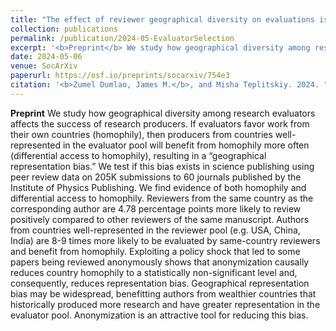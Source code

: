 ```yaml
---
title: "The effect of reviewer geographical diversity on evaluations is reduced by anonymizing submissions"
collection: publications
permalink: /publication/2024-05-EvaluatorSelection
excerpt: '<b>Preprint</b> We study how geographical diversity among research evaluators affects the success of research producers. If evaluators favor work from their own countries (homophily), then producers from countries well-represented in the evaluator pool will benefit from homophily more often (differential access to homophily), resulting in a “geographical representation bias.” We test if this bias exists in science publishing using peer review data on 205K submissions to 60 journals published by the Institute of Physics Publishing. We find evidence of both homophily and differential access to homophily. Reviewers from the same country as the corresponding author are 4.78 percentage points more likely to review positively compared to other reviewers of the same manuscript. Authors from countries well-represented in the reviewer pool (e.g. USA, China, India) are 8-9 times more likely to be evaluated by same-country reviewers and benefit from homophily. Exploiting a policy shock that led to some papers being reviewed anonymously shows that anonymization causally reduces country homophily to a statistically non-significant level and, consequently, reduces representation bias. Geographical representation bias may be widespread, benefitting authors from wealthier countries that historically produced more research and have greater representation in the evaluator pool. Anonymization is an attractive tool for reducing this bias.'
date: 2024-05-06
venue: SocArXiv
paperurl: https://osf.io/preprints/socarxiv/754e3
citation: '<b>Zumel Dumlao, James M.</b>, and Misha Teplitskiy. 2024. "Lack of Peer Reviewer Diversity Advantages Authors from Wealthier Countries." SocArXiv. May 6. doi:10.31235/osf.io/754e3.'
---
```

<b>Preprint</b> We study how geographical diversity among research evaluators affects the success of research producers. If evaluators favor work from their own countries (homophily), then producers from countries well-represented in the evaluator pool will benefit from homophily more often (differential access to homophily), resulting in a “geographical representation bias.” We test if this bias exists in science publishing using peer review data on 205K submissions to 60 journals published by the Institute of Physics Publishing. We find evidence of both homophily and differential access to homophily. Reviewers from the same country as the corresponding author are 4.78 percentage points more likely to review positively compared to other reviewers of the same manuscript. Authors from countries well-represented in the reviewer pool (e.g. USA, China, India) are 8-9 times more likely to be evaluated by same-country reviewers and benefit from homophily. Exploiting a policy shock that led to some papers being reviewed anonymously shows that anonymization causally reduces country homophily to a statistically non-significant level and, consequently, reduces representation bias. Geographical representation bias may be widespread, benefitting authors from wealthier countries that historically produced more research and have greater representation in the evaluator pool. Anonymization is an attractive tool for reducing this bias.
